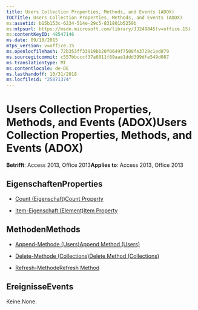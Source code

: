 ```yaml
---
title: Users Collection Properties, Methods, and Events (ADOX)
TOCTitle: Users Collection Properties, Methods, and Events (ADOX)
ms:assetid: b15b153c-6234-514e-29c5-831801b5259b
ms:mtpsurl: https://msdn.microsoft.com/library/JJ249845(v=office.15)
ms:contentKeyID: 48547146
ms.date: 09/18/2015
mtps_version: v=office.15
ms.openlocfilehash: 72b353ff33919bb20f0649f7508fe3729c1ed879
ms.sourcegitcommit: c557bbcccf37a6011f89aae1ddd399dfe549d087
ms.translationtype: MT
ms.contentlocale: de-DE
ms.lasthandoff: 10/31/2018
ms.locfileid: "25871374"
---
```

# <a name="users-collection-properties-methods-and-events-adox"></a><span data-ttu-id="f0677-102">Users Collection Properties, Methods, and Events (ADOX)</span><span class="sxs-lookup"><span data-stu-id="f0677-102">Users Collection Properties, Methods, and Events (ADOX)</span></span>


<span data-ttu-id="f0677-103">**Betrifft**: Access 2013, Office 2013</span><span class="sxs-lookup"><span data-stu-id="f0677-103">**Applies to**: Access 2013, Office 2013</span></span>

## <a name="properties"></a><span data-ttu-id="f0677-104">Eigenschaften</span><span class="sxs-lookup"><span data-stu-id="f0677-104">Properties</span></span>

- [<span data-ttu-id="f0677-105">Count (Eigenschaft)</span><span class="sxs-lookup"><span data-stu-id="f0677-105">Count Property</span></span>](count-property-ado.md)

- [<span data-ttu-id="f0677-106">Item-Eigenschaft (Element)</span><span class="sxs-lookup"><span data-stu-id="f0677-106">Item Property</span></span>](item-property-ado.md)

## <a name="methods"></a><span data-ttu-id="f0677-107">Methoden</span><span class="sxs-lookup"><span data-stu-id="f0677-107">Methods</span></span>

- [<span data-ttu-id="f0677-108">Append-Methode (Users)</span><span class="sxs-lookup"><span data-stu-id="f0677-108">Append Method (Users)</span></span>](append-method-adox-users.md)

- [<span data-ttu-id="f0677-109">Delete-Methode (Collections)</span><span class="sxs-lookup"><span data-stu-id="f0677-109">Delete Method (Collections)</span></span>](delete-method-adox-collections.md)

- [<span data-ttu-id="f0677-110">Refresh-Methode</span><span class="sxs-lookup"><span data-stu-id="f0677-110">Refresh Method</span></span>](refresh-method-ado.md)

## <a name="events"></a><span data-ttu-id="f0677-111">Ereignisse</span><span class="sxs-lookup"><span data-stu-id="f0677-111">Events</span></span>

<span data-ttu-id="f0677-112">Keine.</span><span class="sxs-lookup"><span data-stu-id="f0677-112">None.</span></span>

